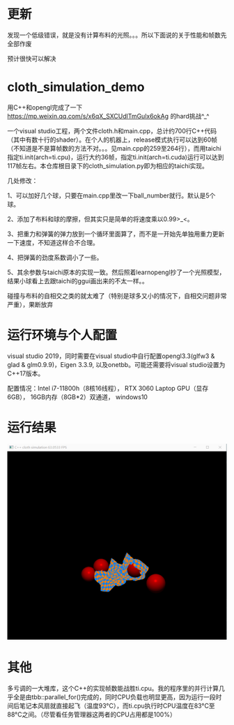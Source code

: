 # 更新
发现一个低级错误，就是没有计算布料的光照。。。所以下面说的关于性能和帧数先全部作废

预计很快可以解决

# cloth_simulation_demo
用C++和opengl完成了一下 https://mp.weixin.qq.com/s/x6qX_SXCUdlTmGulx6okAg 的hard挑战^_^

一个visual studio工程，两个文件cloth.h和main.cpp，总计约700行C++代码（其中有数十行的shader）。在个人的机器上，release模式执行可以达到60帧（不知道是不是算帧数的方法不对。。。见main.cpp的259至264行），而用taichi指定ti.init(arch=ti.cpu)，运行大约36帧，指定ti.init(arch=ti.cuda)运行可以达到117帧左右。本仓库根目录下的cloth_simulation.py即为相应的taichi实现。

几处修改：

1、可以加好几个球，只要在main.cpp里改一下ball_number就行。默认是5个球。

2、添加了布料和球的摩擦，但其实只是简单的将速度乘以0.99>_<。

3、把重力和弹簧的弹力放到一个循环里面算了，而不是一开始先单独用重力更新一下速度，不知道这样合不合理。

4、把弹簧的劲度系数调小了一些。

5、其余参数与taichi原本的实现一致。然后照着learnopengl抄了一个光照模型，结果小球看上去跟taichi的ggui画出来的不太一样。。

碰撞与布料的自相交之类的就太难了（特别是球多又小的情况下，自相交问题非常严重），果断放弃

# 运行环境与个人配置
visual studio 2019，同时需要在visual studio中自行配置opengl3.3(glfw3 & glad & glm0.9.9)，Eigen 3.3.9, 以及onetbb。可能还需要将visual studio设置为C++17版本。

配置情况：Intel i7-11800h（8核16线程）， RTX 3060 Laptop GPU（显存6GB）， 16GB内存（8GB*2）双通道， windows10

# 运行结果
![image](https://github.com/tlcui/cloth_simulation_demo/blob/master/results.gif)

# 其他
多亏调的一大堆库，这个C++的实现帧数能战胜ti.cpu。我的程序里的并行计算几乎全是由tbb::parallel_for()完成的，同时CPU负载也明显更高，因为运行一段时间后笔记本风扇就直接起飞（温度93°C），而ti.cpu执行时CPU温度在83°C至88°C之间。（尽管看任务管理器这两者的CPU占用都是100%）

